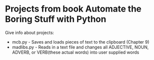 # Projects from book Automate the Boring Stuff with Python

Give info about projects:
- mcb.py - Saves and loads pieces of text to the clipboard (Chapter 9)
- madlibs.py - Reads in a text file and changes all ADJECTIVE, NOUN, ADVERB, or VERB(these actual words) into user supplied words
